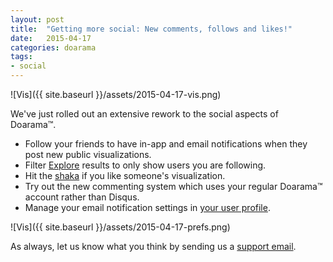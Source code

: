 ```yaml
---
layout: post
title:  "Getting more social: New comments, follows and likes!"
date:   2015-04-17
categories: doarama
tags:
- social
---
```


[]()

![Vis]({{ site.baseurl }}/assets/2015-04-17-vis.png)

We've just rolled out an extensive rework to the social aspects of Doarama&trade;.

* Follow your friends to have in-app and email notifications when they post new public visualizations.
* Filter [Explore](http://www.doarama.com/explore#?showFilter) results to only show users you are following.
* Hit the [shaka](http://en.wikipedia.org/wiki/Shaka_sign) if you like someone's visualization.
* Try out the new commenting system which uses your regular Doarama&trade; account rather than Disqus.
* Manage your email notification settings in [your user profile](http://www.doarama.com/profile).

![Vis]({{ site.baseurl }}/assets/2015-04-17-prefs.png)

As always, let us know what you think by sending us a [support email](mailto:support@doarama.com).
